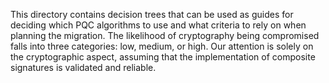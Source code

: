 This directory contains decision trees that can be used as guides for deciding which PQC algorithms to use and what criteria to rely on when planning the migration.
The likelihood of cryptography being compromised falls into three categories: low, medium, or high. Our attention is solely on the cryptographic aspect, assuming that the implementation of composite signatures is validated and reliable.
